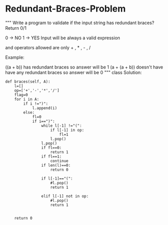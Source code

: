 # Redundant-Braces-Problem
""" Write a program to validate if the input string has redundant braces?
Return 0/1

0 -> NO
1 -> YES
Input will be always a valid expression

and operators allowed are only + , * , - , /

Example:

((a + b)) has redundant braces so answer will be 1
(a + (a + b)) doesn't have have any redundant braces so answer will be 0
"""
class Solution:    
    
    
    def braces(self, A):
        l=[]
        op=['+','-','*','/']
        flag=0
        for i in A:
            if i !=")":
                l.append(i)
            else:
                fl=0
                if i==")":
                    while l[-1] !="(":
                        if l[-1] in op:
                            fl=1
                        l.pop()
                    l.pop()
                    if fl==0:
                        return 1
                    if fl==1:
                        continue
                    if len(l)==0:
                        return 0            
            
                    if l[-1]=="(":
                        #l.pop()
                        return 1
                    
                    elif l[-1] not in op:
                        #l.pop()
                        return 1
                        
                        
        return 0
        

